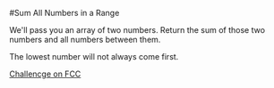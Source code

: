 #Sum All Numbers in a Range

We'll pass you an array of two numbers. Return the sum of those two numbers and all numbers between them.

The lowest number will not always come first.

[Challencge on FCC](https://www.freecodecamp.com/challenges/sum-all-numbers-in-a-range)

